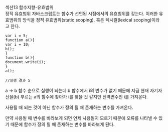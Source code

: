 섹션13 함수지향-유효범위	
정적 유효범위
자바스크립트는 함수가 선언된 시점에서의 유효범위를 갖는다. 이러한 유효범위의 방식을 정적 유효범위(static scoping), 혹은 렉시컬(lexical scoping)이라고 한다.
```
var i = 5;
function a(){
var i = 10;
b();
}
function b(){
document.write(i);
}
a();

//실행 결과 5
```
a -> b 함수 순으로 실행이 되는데 
b 함수에서 i의 변수가 없기 때문에 지금 현재 자기자신을(b) 부르는 a의 함수에 찾아가 i를 찾을 것 같지만
전역변수인 i를 가져온다.

사용될 때 되는 것이 아닌 함수가 정의 될 때 존재하는 변수를 가져온다.

만약 사용될 때 변수를 바라보게 되면 언제 사용될지 모르기 때문에 오류를 나타낼 수 있기 때문에 함수가 정의 될 때 존재하는 변수를 바라보게 된다.
